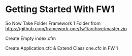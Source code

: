 # Getting Started With FW1 

So Now Take Folder Framework  1 Folder from https://github.com/framework-one/fw1/archive/master.zip

Create Empty index.cfm

Create Application.cfc & Extend Class one.cfc in FW 1

